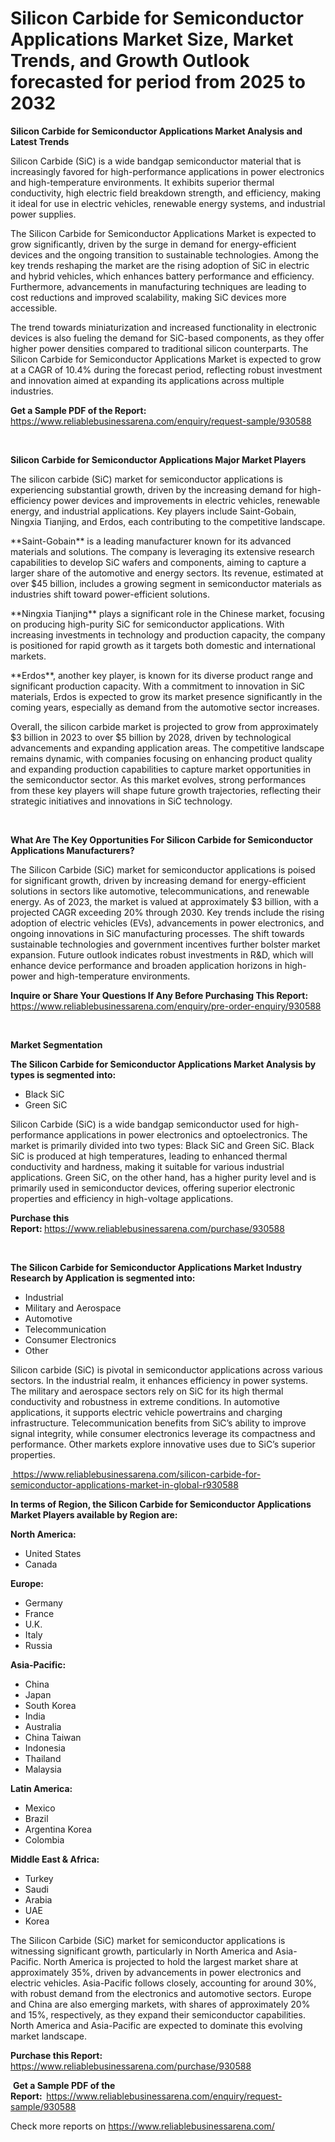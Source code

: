 <p><h1>Silicon Carbide for Semiconductor Applications Market Size, Market Trends, and Growth Outlook forecasted for period from 2025 to 2032</h1></p><p><strong>Silicon Carbide for Semiconductor Applications Market Analysis and Latest Trends</strong></p>
<p><p>Silicon Carbide (SiC) is a wide bandgap semiconductor material that is increasingly favored for high-performance applications in power electronics and high-temperature environments. It exhibits superior thermal conductivity, high electric field breakdown strength, and efficiency, making it ideal for use in electric vehicles, renewable energy systems, and industrial power supplies.</p><p>The Silicon Carbide for Semiconductor Applications Market is expected to grow significantly, driven by the surge in demand for energy-efficient devices and the ongoing transition to sustainable technologies. Among the key trends reshaping the market are the rising adoption of SiC in electric and hybrid vehicles, which enhances battery performance and efficiency. Furthermore, advancements in manufacturing techniques are leading to cost reductions and improved scalability, making SiC devices more accessible.</p><p>The trend towards miniaturization and increased functionality in electronic devices is also fueling the demand for SiC-based components, as they offer higher power densities compared to traditional silicon counterparts. The Silicon Carbide for Semiconductor Applications Market is expected to grow at a CAGR of 10.4% during the forecast period, reflecting robust investment and innovation aimed at expanding its applications across multiple industries.</p></p>
<p><strong>Get a Sample PDF of the Report:&nbsp;</strong> <a href="https://www.reliablebusinessarena.com/enquiry/request-sample/930588?utm_campaign=3562&utm_medium=2&utm_source=Github&utm_content=ia&utm_term=21032025&utm_id=silicon-carbide-for-semiconductor-applications">https://www.reliablebusinessarena.com/enquiry/request-sample/930588</a></p>
<p>&nbsp;</p>
<p><strong>Silicon Carbide for Semiconductor Applications Major Market Players</strong></p>
<p><p>The silicon carbide (SiC) market for semiconductor applications is experiencing substantial growth, driven by the increasing demand for high-efficiency power devices and improvements in electric vehicles, renewable energy, and industrial applications. Key players include Saint-Gobain, Ningxia Tianjing, and Erdos, each contributing to the competitive landscape.</p><p>**Saint-Gobain** is a leading manufacturer known for its advanced materials and solutions. The company is leveraging its extensive research capabilities to develop SiC wafers and components, aiming to capture a larger share of the automotive and energy sectors. Its revenue, estimated at over $45 billion, includes a growing segment in semiconductor materials as industries shift toward power-efficient solutions.</p><p>**Ningxia Tianjing** plays a significant role in the Chinese market, focusing on producing high-purity SiC for semiconductor applications. With increasing investments in technology and production capacity, the company is positioned for rapid growth as it targets both domestic and international markets.</p><p>**Erdos**, another key player, is known for its diverse product range and significant production capacity. With a commitment to innovation in SiC materials, Erdos is expected to grow its market presence significantly in the coming years, especially as demand from the automotive sector increases.</p><p>Overall, the silicon carbide market is projected to grow from approximately $3 billion in 2023 to over $5 billion by 2028, driven by technological advancements and expanding application areas. The competitive landscape remains dynamic, with companies focusing on enhancing product quality and expanding production capabilities to capture market opportunities in the semiconductor sector. As this market evolves, strong performances from these key players will shape future growth trajectories, reflecting their strategic initiatives and innovations in SiC technology.</p></p>
<p>&nbsp;</p>
<p><strong>What Are The Key Opportunities For Silicon Carbide for Semiconductor Applications Manufacturers?</strong></p>
<p><p>The Silicon Carbide (SiC) market for semiconductor applications is poised for significant growth, driven by increasing demand for energy-efficient solutions in sectors like automotive, telecommunications, and renewable energy. As of 2023, the market is valued at approximately $3 billion, with a projected CAGR exceeding 20% through 2030. Key trends include the rising adoption of electric vehicles (EVs), advancements in power electronics, and ongoing innovations in SiC manufacturing processes. The shift towards sustainable technologies and government incentives further bolster market expansion. Future outlook indicates robust investments in R&D, which will enhance device performance and broaden application horizons in high-power and high-temperature environments.</p></p>
<p><strong>Inquire or Share Your Questions If Any Before Purchasing This Report:</strong> <a href="https://www.reliablebusinessarena.com/enquiry/pre-order-enquiry/930588?utm_campaign=3562&utm_medium=2&utm_source=Github&utm_content=ia&utm_term=21032025&utm_id=silicon-carbide-for-semiconductor-applications">https://www.reliablebusinessarena.com/enquiry/pre-order-enquiry/930588</a></p>
<p>&nbsp;</p>
<p><strong>Market Segmentation</strong></p>
<p><strong>The Silicon Carbide for Semiconductor Applications Market Analysis by types is segmented into:</strong></p>
<p><ul><li>Black SiC</li><li>Green SiC</li></ul></p>
<p><p>Silicon Carbide (SiC) is a wide bandgap semiconductor used for high-performance applications in power electronics and optoelectronics. The market is primarily divided into two types: Black SiC and Green SiC. Black SiC is produced at high temperatures, leading to enhanced thermal conductivity and hardness, making it suitable for various industrial applications. Green SiC, on the other hand, has a higher purity level and is primarily used in semiconductor devices, offering superior electronic properties and efficiency in high-voltage applications.</p></p>
<p><strong>Purchase this Report:&nbsp;</strong><a href="https://www.reliablebusinessarena.com/purchase/930588?utm_campaign=3562&utm_medium=2&utm_source=Github&utm_content=ia&utm_term=21032025&utm_id=silicon-carbide-for-semiconductor-applications">https://www.reliablebusinessarena.com/purchase/930588</a></p>
<p>&nbsp;</p>
<p><strong>The Silicon Carbide for Semiconductor Applications Market Industry Research by Application is segmented into:</strong></p>
<p><ul><li>Industrial</li><li>Military and Aerospace</li><li>Automotive</li><li>Telecommunication</li><li>Consumer Electronics</li><li>Other</li></ul></p>
<p><p>Silicon carbide (SiC) is pivotal in semiconductor applications across various sectors. In the industrial realm, it enhances efficiency in power systems. The military and aerospace sectors rely on SiC for its high thermal conductivity and robustness in extreme conditions. In automotive applications, it supports electric vehicle powertrains and charging infrastructure. Telecommunication benefits from SiC’s ability to improve signal integrity, while consumer electronics leverage its compactness and performance. Other markets explore innovative uses due to SiC’s superior properties.</p></p>
<p><a href="https://www.reliablebusinessarena.com/silicon-carbide-for-semiconductor-applications-market-in-global-r930588?utm_campaign=3562&utm_medium=2&utm_source=Github&utm_content=ia&utm_term=21032025&utm_id=silicon-carbide-for-semiconductor-applications">&nbsp;https://www.reliablebusinessarena.com/silicon-carbide-for-semiconductor-applications-market-in-global-r930588</a></p>
<p><strong>In terms of Region, the Silicon Carbide for Semiconductor Applications Market Players available by Region are:</strong></p>
<p>
    <p> <strong> North America: </strong>
        <ul>
            <li>United States</li>
            <li>Canada</li>
        </ul>
        </p> 
    <p> <strong> Europe: </strong>
        <ul>
            <li>Germany</li>
            <li>France</li>
            <li>U.K.</li>
            <li>Italy</li>
            <li>Russia</li>
        </ul>
        </p> 
    <p> <strong> Asia-Pacific: </strong>
        <ul>
            <li>China</li>
            <li>Japan</li>
            <li>South Korea</li>
            <li>India</li>
            <li>Australia</li>
            <li>China Taiwan</li>
            <li>Indonesia</li>
            <li>Thailand</li>
            <li>Malaysia</li>
        </ul>
        </p> 
    <p> <strong> Latin America: </strong>
        <ul>
            <li>Mexico</li>
            <li>Brazil</li>
            <li>Argentina Korea</li>
            <li>Colombia</li>
        </ul>
        </p> 
    <p> <strong> Middle East & Africa: </strong>
        <ul>
            <li>Turkey</li>
            <li>Saudi</li>
            <li>Arabia</li>
            <li>UAE</li>
            <li>Korea</li>
        </ul>
    </p>
    </p>
<p><p>The Silicon Carbide (SiC) market for semiconductor applications is witnessing significant growth, particularly in North America and Asia-Pacific. North America is projected to hold the largest market share at approximately 35%, driven by advancements in power electronics and electric vehicles. Asia-Pacific follows closely, accounting for around 30%, with robust demand from the electronics and automotive sectors. Europe and China are also emerging markets, with shares of approximately 20% and 15%, respectively, as they expand their semiconductor capabilities. North America and Asia-Pacific are expected to dominate this evolving market landscape.</p></p>
<p><strong>Purchase this Report: </strong><a href="https://www.reliablebusinessarena.com/purchase/930588?utm_campaign=3562&utm_medium=2&utm_source=Github&utm_content=ia&utm_term=21032025&utm_id=silicon-carbide-for-semiconductor-applications">https://www.reliablebusinessarena.com/purchase/930588</a></p>
<p>&nbsp;<strong>Get a Sample PDF of the Report:&nbsp;&nbsp;</strong><a href="https://www.reliablebusinessarena.com/enquiry/request-sample/930588?utm_campaign=3562&utm_medium=2&utm_source=Github&utm_content=ia&utm_term=21032025&utm_id=silicon-carbide-for-semiconductor-applications">https://www.reliablebusinessarena.com/enquiry/request-sample/930588</a></p>
<p><strong></strong></p>
<p>Check more reports on <a href="https://www.reliablebusinessarena.com/?utm_campaign=3562&utm_medium=2&utm_source=Github&utm_content=ia&utm_term=21032025&utm_id=silicon-carbide-for-semiconductor-applications">https://www.reliablebusinessarena.com/</a></p>